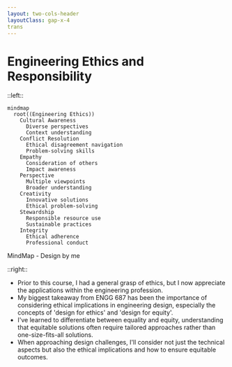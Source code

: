 ```yaml
---
layout: two-cols-header
layoutClass: gap-x-4
trans
---
```

# Engineering Ethics and Responsibility

<!-- How would you summarize what you learned about ethics, and/or
professional responsibility? What has been your one biggest
takeaway from ENGG 687? Going into your career, how will you
integrate these learnings? -->

::left::

```mermaid{scale: '0.4'}
mindmap
  root((Engineering Ethics))
    Cultural Awareness
      Diverse perspectives
      Context understanding
    Conflict Resolution
      Ethical disagreement navigation
      Problem-solving skills
    Empathy
      Consideration of others
      Impact awareness
    Perspective
      Multiple viewpoints
      Broader understanding
    Creativity
      Innovative solutions
      Ethical problem-solving
    Stewardship
      Responsible resource use
      Sustainable practices
    Integrity
      Ethical adherence
      Professional conduct
```

  <a class="text-right" link="https://mermaid.org">MindMap - Design by me
  </a>

<!-- - Taking ENGG 687 has significantly broadened my understanding of ethics, particularly in the context of engineering. -->

::right::

<v-clicks depths="1">

- Prior to this course, I had a general grasp of ethics, but I now appreciate the applications within the engineering profession.
- My biggest takeaway from ENGG 687 has been the importance of considering ethical implications in engineering design, especially the concepts of 'design for ethics' and 'design for equity'.
- I've learned to differentiate between equality and equity, understanding that equitable solutions often require tailored approaches rather than one-size-fits-all solutions.
- When approaching design challenges, I'll consider not just the technical aspects but also the ethical implications and how to ensure equitable outcomes.
</v-clicks>
